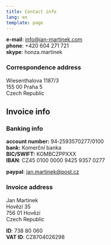 ```yaml
---
title: Contact info
lang: en
template: page
---
```


**e-mail**: [info@jan-martinek.com](mailto:info@jan-martinek.com)  
**phone**: +420 604 271 721  
**skype**: honza.martinek

### Correspondence address

Wiesenthalova 1187/3  
155 00 Praha 5  
Czech Republic

## Invoice info

### Banking info

**account number:** 94&#8209;2593570277/0100  
**bank:** Komerční&nbsp;banka  
**BIC/SWIFT:** KOMBCZPPXXX  
**IBAN**: CZ45&nbsp;0100&nbsp;000­0&nbsp;9425&nbsp;9357&nbsp;0­277

**paypal**: jan.martinek@post.cz

### Invoice address
Jan Martinek  
Hovězí 35  
756 01 Hovězí  
Czech Republic

**ID**: 738 80 060  
**VAT ID**: CZ8704026298
